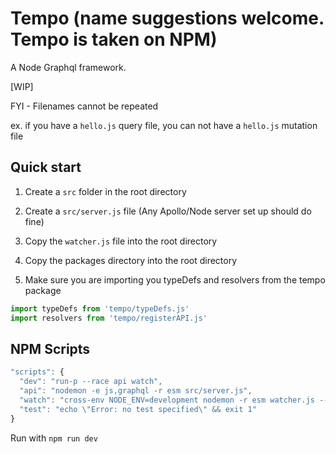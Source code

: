 # Tempo (name suggestions welcome. Tempo is taken on NPM)

A Node Graphql framework.

[WIP]

FYI - Filenames cannot be repeated

ex. if you have a `hello.js` query file, you can not have a `hello.js` mutation file

## Quick start

1. Create a `src` folder in the root directory

1. Create a `src/server.js` file (Any Apollo/Node server set up should do fine)

1. Copy the `watcher.js` file into the root directory

1. Copy the packages directory into the root directory

1. Make sure you are importing you typeDefs and resolvers from the tempo package

```js
import typeDefs from 'tempo/typeDefs.js'
import resolvers from 'tempo/registerAPI.js'
```

## NPM Scripts

```js
"scripts": {
  "dev": "run-p --race api watch",
  "api": "nodemon -e js,graphql -r esm src/server.js",
  "watch": "cross-env NODE_ENV=development nodemon -r esm watcher.js --watch src/**/*.graphql",
  "test": "echo \"Error: no test specified\" && exit 1"
}
```

Run with `npm run dev`
